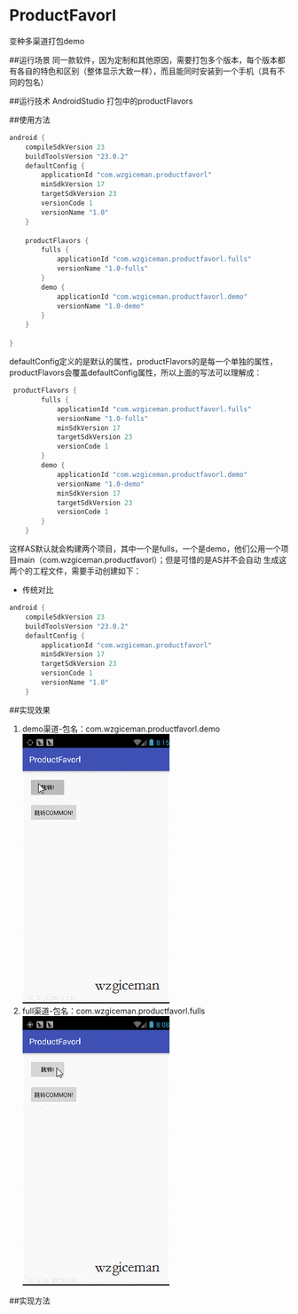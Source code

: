 # ProductFavorl
变种多渠道打包demo

##运行场景
同一款软件，因为定制和其他原因，需要打包多个版本，每个版本都有各自的特色和区别（整体显示大致一样），而且能同时安装到一个手机（具有不同的包名）

##运行技术
AndroidStudio 打包中的productFlavors

##使用方法
```java
android {
    compileSdkVersion 23
    buildToolsVersion "23.0.2"
    defaultConfig {
        applicationId "com.wzgiceman.productfavorl"
        minSdkVersion 17
        targetSdkVersion 23
        versionCode 1
        versionName "1.0"
    }

    productFlavors {
        fulls {
            applicationId "com.wzgiceman.productfavorl.fulls"
            versionName "1.0-fulls"
        }
        demo {
            applicationId "com.wzgiceman.productfavorl.demo"
            versionName "1.0-demo"
        }
    }

}
```
defaultConfig定义的是默认的属性，productFlavors的是每一个单独的属性，productFlavors会覆盖defaultConfig属性，所以上面的写法可以理解成：

```java
 productFlavors {
        fulls {
            applicationId "com.wzgiceman.productfavorl.fulls"
            versionName "1.0-fulls"
            minSdkVersion 17
            targetSdkVersion 23
            versionCode 1
        }
        demo {
            applicationId "com.wzgiceman.productfavorl.demo"
            versionName "1.0-demo"
            minSdkVersion 17
            targetSdkVersion 23
            versionCode 1
        }
    }
```

这样AS默认就会构建两个项目，其中一个是fulls，一个是demo，他们公用一个项目main（com.wzgiceman.productfavorl）；但是可惜的是AS并不会自动
生成这两个的工程文件，需要手动创建如下：





* 传统对比
```java
android {
    compileSdkVersion 23
    buildToolsVersion "23.0.2"
    defaultConfig {
        applicationId "com.wzgiceman.productfavorl"
        minSdkVersion 17
        targetSdkVersion 23
        versionCode 1
        versionName "1.0"
    }
```

##实现效果
1. demo渠道-包名：com.wzgiceman.productfavorl.demo
![](https://github.com/wzgiceman/ProductFavorl/blob/master/gif/demo.gif)
2. full渠道-包名：com.wzgiceman.productfavorl.fulls
![](https://github.com/wzgiceman/ProductFavorl/blob/master/gif/full.gif)

##实现方法

